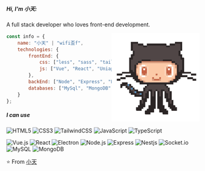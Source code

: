 ##### Hi, I'm 小天:

A full stack developer who loves front-end development.

<img align='right' src="https://github.com/xiaotianna/xiaotianna/blob/main/octocat.gif" width="230">

```javascript
const info = {
    name: "小天" | "wifi歪f",
    technologies: {
        frontEnd: {
            css: ["less", "sass", "tailwindcss"],
            js: ["Vue", "React", "Uniapp", "微信小程序", "Electron"],
        },
        backEnd: ["Node", "Express", "Nest.js"],
        databases: ["MySql", "MongoDB"],
    }
};
```

##### I can use

![HTML5](https://img.shields.io/badge/-HTML5-000000?style=flat&logo=html5)
![CSS3](https://img.shields.io/badge/-CSS3-000000?style=flat&logo=css3&logoColor=146eb0)
![TailwindCSS](https://img.shields.io/badge/-TailwindCSS-000000?style=flat&logo=TailwindCSS&logoColor=146eb0)
![JavaScript](https://img.shields.io/badge/-JavaScript-000000?style=flat&logo=javascript)
![TypeScript](https://img.shields.io/badge/-TypeScript-000000?style=flat&logo=typescript)

![Vue.js](https://img.shields.io/badge/-Vue-000000?style=flat&logo=Vue.js)
![React](https://img.shields.io/badge/-React-000000?style=flat&logo=React&logoColor=61DAFB)
![Electron](https://img.shields.io/badge/-Electron-000000?style=flat&logo=Electron&logoColor=61DAFB)
![Node.js](https://img.shields.io/badge/-Node.js-000000?style=flat&logo=node.js&logoColor=339933)
![Express](https://img.shields.io/badge/-Express-000000?style=flat&logo=express&logoColor=339933)
![Nestjs](https://img.shields.io/badge/-Nestjs-black?style=flat-square&logo=NestJS&logoColor=ea2756)
![Socket.io](https://img.shields.io/badge/-Socket.io-000000?style=flat&logo=Socket.io&logoColor=61DAFB)
![MySQL](https://img.shields.io/badge/-MySQL-000000?style=flat&logo=mysql)
![MongoDB](https://img.shields.io/badge/-MongoDB-000000?style=flat&logo=mongodb)

⭐️ From [小天](https://github.com/xiaotianna)
